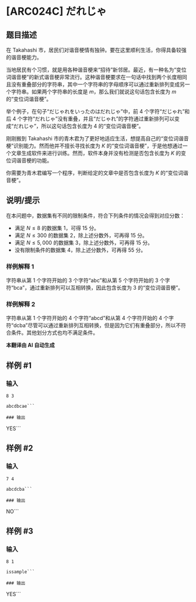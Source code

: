 # [ARC024C] だれじゃ

## 题目描述

在 Takahashi 市，居民们对谐音梗情有独钟。要在这里顺利生活，你得具备较强的谐音梗能力。

当地居民有个习惯，就是用各种谐音梗来“招待”新邻居。最近，有一种名为“变位词谐音梗”的新式谐音梗非常流行。这种谐音梗要求在一句话中找到两个长度相同且没有重叠部分的字符串，其中一个字符串的字母顺序可以通过重新排列变成另一个字符串。如果两个字符串的长度是 $m$，那么我们就说这句话包含长度为 $m$ 的“变位词谐音梗”。

举个例子，在句子“だじゃれをいったのはだれじゃ”中，前 4 个字符“だじゃれ”和后 4 个字符“だれじゃ”没有重叠，并且“だじゃれ”的字符通过重新排列可以变成“だれじゃ”，所以这句话包含长度为 4 的“变位词谐音梗”。

刚刚搬到 Takahashi 市的青木君为了更好地适应生活，想提高自己的“变位词谐音梗”识别能力。然而他并不擅长寻找长度为 $K$ 的“变位词谐音梗”，于是他想通过一个文章生成软件来进行训练。然而，软件本身并没有检测是否包含长度为 $K$ 的变位词谐音梗的功能。

你需要为青木君编写一个程序，判断给定的文章中是否包含长度为 $K$ 的“变位词谐音梗”。

## 说明/提示

在本问题中，数据集有不同的限制条件，符合下列条件的情况会得到对应分数：

- 满足 $N \le 8$ 的数据集 1，可得 15 分。
- 满足 $N \le 300$ 的数据集 2，除上述分数外，可再得 15 分。
- 满足 $N \le 5,000$ 的数据集 3，除上述分数外，可再得 15 分。
- 没有限制条件的数据集 4，除上述分数外，可再得 55 分。

### 样例解释 1

字符串从第 1 个字符开始的 3 个字符“abc”和从第 5 个字符开始的 3 个字符“bca”，通过重新排列可以互相转换，因此包含长度为 3 的“变位词谐音梗”。

### 样例解释 2

字符串从第 1 个字符开始的 4 个字符“abcd”和从第 4 个字符开始的 4 个字符“dcba”尽管可以通过重新排列互相转换，但是因为它们有重叠部分，所以不符合条件。其他划分方式也均不满足条件。

 **本翻译由 AI 自动生成**

## 样例 #1

### 输入

```
8 3
abcdbcae```

### 输出

```
YES```

## 样例 #2

### 输入

```
7 4
abcdcba```

### 输出

```
NO```

## 样例 #3

### 输入

```
8 1
issample```

### 输出

```
YES```

